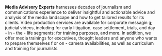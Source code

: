 **Media Advisory Experts** harnesses decades of journalism and communications experience to deliver insightful and actionable advice and analysis of the media landscape and how to get tailored results for its clients. Video production services are available for corporate messagin g; judicial videos, including for early litigation, case settlement, trials, and day - in - the - life segments; for training purposes, and more. In addition, we offer media trainings for executives, thought leaders and anyone who wants to prepare themselves f or on - camera availabilities, as well as curriculum and training for journalists.
